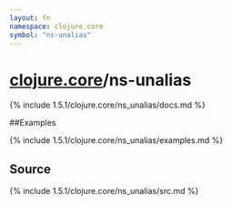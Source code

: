 ```yaml
---
layout: fn
namespace: clojure.core
symbol: "ns-unalias"
---
```


# [clojure.core](../)/ns-unalias

{% include 1.5.1/clojure.core/ns_unalias/docs.md %}

##Examples

{% include 1.5.1/clojure.core/ns_unalias/examples.md %}
## Source
{% include 1.5.1/clojure.core/ns_unalias/src.md %}

